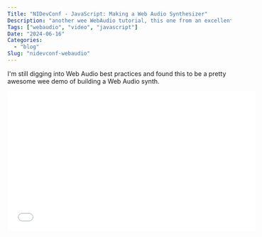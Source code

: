 ```yaml
---
Title: "NIDevConf - JavaScript: Making a Web Audio Synthesizer"
Description: "another wee WebAudio tutorial, this one from an excellent Northern Irish JS Dev Conf!"
Tags: ["webaudio", "video", "javascript"]
Date: "2024-06-16"
Categories:
  - "blog"
Slug: "nidevconf-webaudio"
---
```


I'm still digging into Web Audio best practices and found this to be a pretty awesome wee demo of building a Web Audio synth. 

<div class="video-container">
<iframe width="560" height="315" src="//www.youtube.com/embed/uasGsHf7UYA" frameborder="0" allowfullscreen></iframe>
</div>
